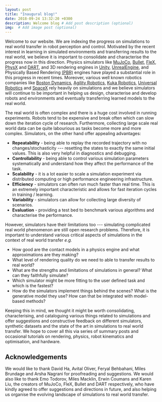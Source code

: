 ```yaml
---
layout: post
title: "Inaugural blog!"
date: 2018-09-24 13:32:20 +0300
description: Welcome blog # Add post description (optional)
img:  # Add image post (optional)
---
```


Welcome to our website. We are indexing the progress on simulations to real world transfer in robot perception and control. Motivated by the recent interest in learning in simulated environments and transferring results to the real world, we believe it is important to consolidate and characterise the progress now in this direction. Physics simulators like [MuJoCo](http://mujoco.org/), [Bullet](https://pybullet.org/wordpress/), [FleX](https://developer.nvidia.com/flex), [PhysX](https://developer.nvidia.com/physx-sdk) and [DART](https://dartsim.github.io/), and 3D rendering engines in [Unity](https://unity3d.com/), [UnrealEngine](https://www.unrealengine.com/en-US/what-is-unreal-engine-4), and Physically Based Rendering [(PBR)](https://www.pbrt.org/) engines have played a substantial role in this progress in recent times. Moreover, various well known robotics companies like [Boston Dynamics](https://en.wikipedia.org/wiki/Boston_Dynamics), [Agility Robotics](https://www.therobotreport.com/agility-cassie-bipedal-robot-simulators/), [Kuka Robotics](https://www.kuka.com/en-us/products/robotics-systems/software/simulation-planning-optimization/kuka_sim), [Universal Robotics](https://www.universal-robots.com/plus/software/robodk-simulation-and-offline-programming/) and [SpaceX](https://motherboard.vice.com/en_us/article/ezv79w/spacex-is-using-these-simulations-to-design-the-rocket-thatll-take-us-to-mars) rely heavily on simulations and we believe simulators will continue to be important in helping us design, characterise and develop robots and environments and eventually transferring learned models to the real world.

The real world is often complex and there is a huge cost involved in running experiments. Robots tend to be expensive and break often which can slow down the iteration cycle of research. Furthermore, collecting large scale real world data can be quite labourious as tasks become more and more complex. Simulators, on the other hand offer appealing advantages\: 

* **Repeatability** - being able to replay the recorded trajectory with no changes/stochasticity --- resetting the states to exactly the same initial values. This is also very helpful in diagnostics and debugging.
* **Controllability** - being able to control various simulation parameters systematically and understand how they affect the performance of the task. 
* **Scalability** - it is a lot easier to scale a simulation experiment via distributed computing or high performance engineering infrastructure.
* **Efficiency** - simulators can often run much faster than real time. This is an extremely important characteristic and allows for fast iteration cycles in training / learning.
* **Variability** - simulators can allow for collecting large diversity of scenarios.
* **Evaluation** - providing a test bed to benchmark various algorithms and characterise the performance.


However, simulators have their limitations too --- simulating complicated real world phenomenon are still open research problems. Therefore, it is important to understand various critical aspects of simulations in the context of real world transfer *e.g.* 

* How good are the contact models in a physics engine and what approximations are they making?
* What level of rendering quality do we need to able to transfer results to real world? 
* What are the strengths and limitations of simulations in general? What can they faithfully simulate? 
* Which simulator might be more fitting to the user defined task and which is the fastest?
* How do the simulators implement things behind the scenes? What is the generative model they use? How can that be integrated with model-based methods?   

Keeping this in mind, we thought it might be worth consolidating, characterising, and cataloguing various things related to simulations and offer suggestions and constructive feedback on different simulators, synthetic datasets and the state of the art in simulations to real world transfer. We hope to cover all this via series of summary posts and occasional tutorials on rendering, physics, robot kinematics and optimisation, and hardware.


## Acknowledgements
We would like to thank David Ha, Avital Oliver, Feryal Behbahani, Miles Brundage and Arsha Nagrani for proofreading and suggestions. We would also like to thank Emo Todorov, Miles Macklin, Erwin Coumans and Karen Liu, the creators of MuJoCo, FleX, Bullet and DART respectively, who have kindly agreed to offer suggestions and directions in future, and also helping us organise the evolving landscape of simulations to real world transfer. 
